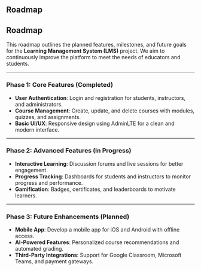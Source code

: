 
## Roadmap

## Roadmap

This roadmap outlines the planned features, milestones, and future goals for the **Learning Management System (LMS)** project. We aim to continuously improve the platform to meet the needs of educators and students.

---

### **Phase 1: Core Features (Completed)**
- **User Authentication**: Login and registration for students, instructors, and administrators.
- **Course Management**: Create, update, and delete courses with modules, quizzes, and assignments.
- **Basic UI/UX**: Responsive design using AdminLTE for a clean and modern interface.

---

### **Phase 2: Advanced Features (In Progress)**
- **Interactive Learning**: Discussion forums and live sessions for better engagement.
- **Progress Tracking**: Dashboards for students and instructors to monitor progress and performance.
- **Gamification**: Badges, certificates, and leaderboards to motivate learners.

---

### **Phase 3: Future Enhancements (Planned)**
- **Mobile App**: Develop a mobile app for iOS and Android with offline access.
- **AI-Powered Features**: Personalized course recommendations and automated grading.
- **Third-Party Integrations**: Support for Google Classroom, Microsoft Teams, and payment gateways.

